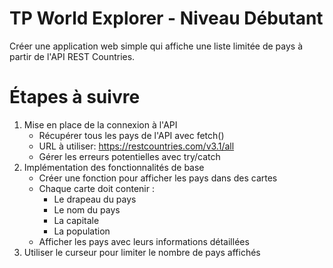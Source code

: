 # TP World Explorer - Niveau Débutant

Créer une application web simple qui affiche une liste limitée de pays à partir de l'API REST Countries.

# Étapes à suivre
1. Mise en place de la connexion à l'API
   - Récupérer tous les pays de l'API avec fetch()
   - URL à utiliser: https://restcountries.com/v3.1/all
   - Gérer les erreurs potentielles avec try/catch
3. Implémentation des fonctionnalités de base
   - Créer une fonction pour afficher les pays dans des cartes
   - Chaque carte doit contenir :
       - Le drapeau du pays
       - Le nom du pays
       - La capitale
       - La population
   - Afficher les pays avec leurs informations détaillées
4. Utiliser le curseur pour limiter le nombre de pays affichés

<a href="https://zupimages.net/viewer.php?id=25/16/2tt9.png"><img src="https://zupimages.net/up/25/16/2tt9.png" alt="" /></a>
